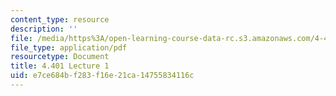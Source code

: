 ```yaml
---
content_type: resource
description: ''
file: /media/https%3A/open-learning-course-data-rc.s3.amazonaws.com/4-401-environmental-technologies-in-buildings-fall-2018/e7ce684bf283f16e21ca14755834116c_MIT4_401F18_lec1.pdf
file_type: application/pdf
resourcetype: Document
title: 4.401 Lecture 1
uid: e7ce684b-f283-f16e-21ca-14755834116c
---
```

